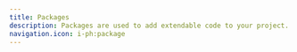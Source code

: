 ```yaml
---
title: Packages
description: Packages are used to add extendable code to your project.
navigation.icon: i-ph:package
---
```

